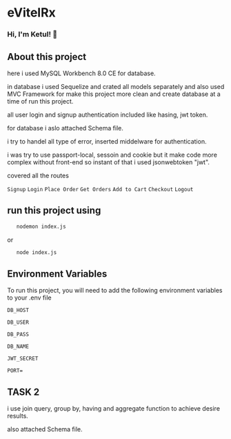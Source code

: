 

# eVitelRx

### Hi, I'm Ketul! 👋

## About this project

here i used MySQL Workbench 8.0 CE for database. 

in database i used Sequelize and crated all models separately and also used MVC Framework for make this project more clean and create database at a time of run this project.

all user login and signup authentication included like hasing, jwt token.
 
for database i aslo attached Schema file.

i try to handel all type of error, inserted middelware for authentication. 

i was try to use passport-local, sessoin and cookie but it make code more complex without front-end so instant of that i used jsonwebtoken "jwt".

covered all the routes

`Signup`
`Login`
`Place Order`
`Get Orders`
`Add to Cart`
`Checkout`
`Logout`


## run this project using

```bash
   nodemon index.js
```
or 

```bash
   node index.js
```

## Environment Variables

To run this project, you will need to add the following environment variables to your .env file

`DB_HOST`

`DB_USER`

`DB_PASS`

`DB_NAME`

`JWT_SECRET`

`PORT=`

## TASK 2

i use join query, group by, having and aggregate function to achieve desire results.

also attached Schema file.








